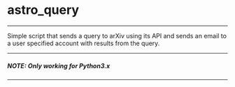 # astro_query
-------------

Simple script that sends a query to arXiv using its API and sends an email to a user specified account with
results from the query.

-------
##### NOTE: Only working for Python3.x 
-------

